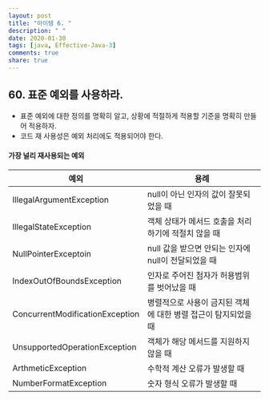 ```yaml
---
layout: post
title: "아이템 6. "
description: " "
date: 2020-01-30
tags: [java, Effective-Java-3]
comments: true
share: true
---
```


## 60. 표준 예외를 사용하라.

- 표준 예외에 대한 정의를 명확히 알고, 상황에 적절하게 적용할 기준을 명확히 만들어 적용하자. 
- 코드 재 사용성은 예외 처리에도 적용되어야 한다.

#### 가장 널리 재사용되는 예외

| 예외 | 용례 | 
| --- | --- |
| IllegalArgumentException | null이 아닌 인자의 값이 잘못되었을 때 |
| IllegalStateException | 객체 상태가 메서드 호출을 처리하기에 적절치 않을 때 |
| NullPointerExceptoin | null 값을 받으면 안되는 인자에 null이 전달되었을 때 |
| IndexOutOfBoundsException | 인자로 주어진 첨자가 허용범위를 벗어났을 때 |
| ConcurrentModificationException | 병렬적으로 사용이 금지된 객체에 대한 병렬 접근이 탐지되었을 때 |
| UnsupportedOperationException | 객체가 해당 메서드를 지원하지 않을 때 |
| ArthmeticException | 수학적 계산 오류가 발생할 때 |
| NumberFormatException | 숫자 형식 오류가 발생할 때 |